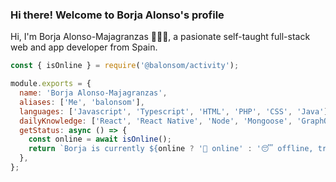 ### Hi there! Welcome to Borja Alonso's profile
Hi, I'm Borja Alonso-Majagranzas 🙋🏻‍♂️, a pasionate self-taught full-stack web and app developer from Spain.

```js
const { isOnline } = require('@balonsom/activity');

module.exports = {
  name: 'Borja Alonso-Majagranzas',
  aliases: ['Me', 'balonsom'],
  languages: ['Javascript', 'Typescript', 'HTML', 'PHP', 'CSS', 'Java'],
  dailyKnowledge: ['React', 'React Native', 'Node', 'Mongoose', 'GraphQL', 'Express', 'Laravel'],
  getStatus: async () => {
    const online = await isOnline();
    return `Borja is currently ${online ? '👀 online' : '😴 offline, try to reach him through balonso@hubenue.com'}`;
  },
};
```

<!--
**balonsom/balonsom** is a ✨ _special_ ✨ repository because its `README.md` (this file) appears on your GitHub profile.

Here are some ideas to get you started:

- 🔭 I’m currently working on ...
- 🌱 I’m currently learning ...
- 👯 I’m looking to collaborate on ...
- 🤔 I’m looking for help with ...
- 💬 Ask me about ...
- 📫 How to reach me: ...
- 😄 Pronouns: ...
- ⚡ Fun fact: ...
-->
